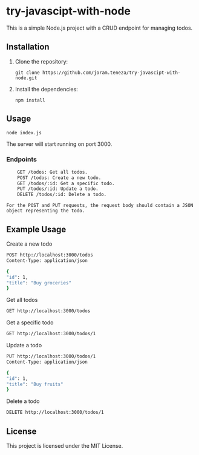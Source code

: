 # try-javascipt-with-node

This is a simple Node.js project with a CRUD endpoint for managing todos.

## Installation

1. Clone the repository:

   ```shell
   git clone https://github.com/joram.teneza/try-javascipt-with-node.git

   ```

2. Install the dependencies:

   ```shell
   npm install
   ```

## Usage

```shell
node index.js
```

The server will start running on port 3000.

### Endpoints

```bash
    GET /todos: Get all todos.
    POST /todos: Create a new todo.
    GET /todos/:id: Get a specific todo.
    PUT /todos/:id: Update a todo.
    DELETE /todos/:id: Delete a todo.
```

    For the POST and PUT requests, the request body should contain a JSON object representing the todo.

## Example Usage

Create a new todo

```bash
POST http://localhost:3000/todos
Content-Type: application/json

{
"id": 1,
"title": "Buy groceries"
}
```

Get all todos

```bash
GET http://localhost:3000/todos
```

Get a specific todo

```bash
GET http://localhost:3000/todos/1
```

Update a todo

```bash
PUT http://localhost:3000/todos/1
Content-Type: application/json

{
"id": 1,
"title": "Buy fruits"
}
```

Delete a todo

```bash
DELETE http://localhost:3000/todos/1
```

## License

This project is licensed under the MIT License.
